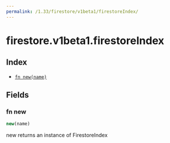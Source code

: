 ```yaml
---
permalink: /1.33/firestore/v1beta1/firestoreIndex/
---
```


# firestore.v1beta1.firestoreIndex



## Index

* [`fn new(name)`](#fn-new)

## Fields

### fn new

```ts
new(name)
```

new returns an instance of FirestoreIndex